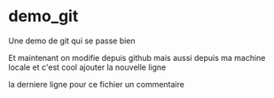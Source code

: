 demo_git
========

Une demo de git qui se passe bien

Et maintenant on modifie depuis github
mais aussi depuis ma machine locale et c'est cool
ajouter la nouvelle ligne 

la derniere ligne pour ce fichier 
un commentaire 

